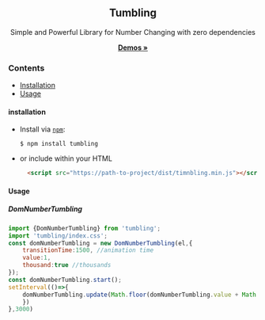 <div align="center">
    <h2>Tumbling</h2>
    <p align="center">
        <p>Simple and Powerful Library for Number Changing with zero dependencies</p>
        <a href="https://sheweichun.github.io/tumbling/build/simple/#/">
            <b>Demos »</b>
        </a>
    </p>
</div>

### Contents
* [Installation](#installation)
* [Usage](#usage)


#### installation
* Install via [`npm`](https://www.npmjs.com/get-npm):

  ```console
  $ npm install tumbling
  ```


* or include within your HTML

  ```html
    <script src="https://path-to-project/dist/timnbling.min.js"></script>
  ```


#### Usage

##### DomNumberTumbling

```javascript
import {DomNumberTumbling} from 'tumbling';
import 'tumbling/index.css';
const domNumberTumbling = new DomNumberTumbling(el,{
    transitionTime:1500, //animation time
    value:1, 
    thousand:true //thousands
});
const domNumberTumbling.start();
setInterval(()=>{
    domNumberTumbling.update(Math.floor(domNumberTumbling.value + Math.random() * 100),{
    })
},3000)
```